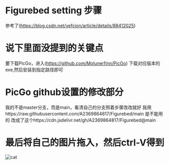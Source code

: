 # Figurebed setting 步骤
参考了(https://blog.csdn.net/yefcion/article/details/88412025)
# 说下里面没提到的关键点
要下载PicGo，进入(https://github.com/Molunerfinn/PicGo) 下载对应版本的exe,然后安装到指定路径即可
# PicGo github设置的修改部分
我的不是master分支，而是main，看清自己的分支照着步骤改改就好
我用https://raw.githubusercontent.com/A2369864817/Figurebed/main 是不能用的
改成了这个https://cdn.jsdelivr.net/gh/A2369864817/Figurebed@main
# 最后将自己的图片拖入，然后ctrl-V得到
![cat](https://cdn.jsdelivr.net/gh/A2369864817/Figurebed@main/figure-data/1.jpeg)

